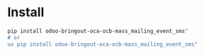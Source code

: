 # Install

```bash
pip install odoo-bringout-oca-ocb-mass_mailing_event_sms"
# or
uv pip install odoo-bringout-oca-ocb-mass_mailing_event_sms"
```
